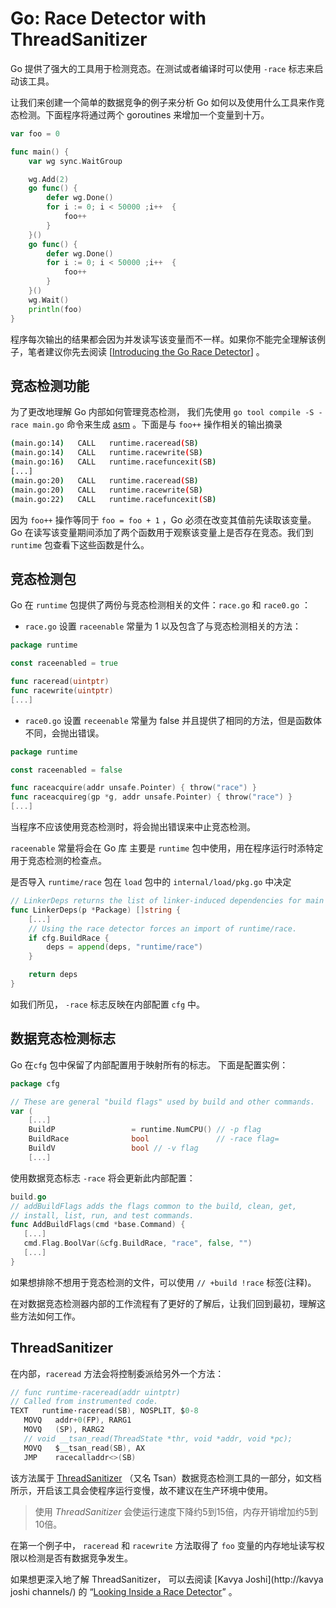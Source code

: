 # Go: Race Detector with ThreadSanitizer

Go 提供了强大的工具用于检测竞态。在测试或者编译时可以使用 `-race` 标志来启动该工具。

让我们来创建一个简单的数据竞争的例子来分析 Go 如何以及使用什么工具来作竞态检测。下面程序将通过两个 goroutines 来增加一个变量到十万。

```go
var foo = 0

func main() {
    var wg sync.WaitGroup

    wg.Add(2)
    go func() {
        defer wg.Done()
        for i := 0; i < 50000 ;i++  {
            foo++
        }
    }()
    go func() {
        defer wg.Done()
        for i := 0; i < 50000 ;i++  {
            foo++
        }
    }()
    wg.Wait()
    println(foo)
}
```

程序每次输出的结果都会因为并发读写该变量而不一样。如果你不能完全理解该例子，笔者建议你先去阅读 [[Introducing the Go Race Detector](https://blog.golang.org/race-detector)] 。

## 竞态检测功能

为了更改地理解 Go 内部如何管理竞态检测， 我们先使用 `go tool compile -S -race main.go` 命令来生成  [asm](https://golang.org/doc/asm) 。下面是与 `foo++` 操作相关的输出摘录

```bash
(main.go:14)   CALL   runtime.raceread(SB)
(main.go:14)   CALL   runtime.racewrite(SB)
(main.go:16)   CALL   runtime.racefuncexit(SB)
[...]
(main.go:20)   CALL   runtime.raceread(SB)
(main.go:20)   CALL   runtime.racewrite(SB)
(main.go:22)   CALL   runtime.racefuncexit(SB)
```

因为 `foo++` 操作等同于 `foo = foo + 1` ，Go 必须在改变其值前先读取该变量。Go 在读写该变量期间添加了两个函数用于观察该变量上是否存在竞态。我们到 `runtime` 包查看下这些函数是什么。

## 竞态检测包

Go 在 `runtime` 包提供了两份与竞态检测相关的文件：`race.go` 和 `race0.go` ：

- `race.go` 设置 `raceenable` 常量为 1 以及包含了与竞态检测相关的方法：

```go
package runtime

const raceenabled = true

func raceread(uintptr)
func racewrite(uintptr)
[...]
```



- `race0.go` 设置 `receenable` 常量为 false 并且提供了相同的方法，但是函数体不同，会抛出错误。

```go
package runtime

const raceenabled = false

func raceacquire(addr unsafe.Pointer) { throw("race") }
func raceacquireg(gp *g, addr unsafe.Pointer) { throw("race") }
[...]
```

当程序不应该使用竞态检测时，将会抛出错误来中止竞态检测。

`raceenable` 常量将会在 Go 库 主要是 `runtime` 包中使用，用在程序运行时添特定用于竞态检测的检查点。



是否导入 `runtime/race` 包在 `load` 包中的 `internal/load/pkg.go` 中决定

```go
// LinkerDeps returns the list of linker-induced dependencies for main package p.
func LinkerDeps(p *Package) []string {
    [...]
    // Using the race detector forces an import of runtime/race.
    if cfg.BuildRace {
        deps = append(deps, "runtime/race")
    }

    return deps
}
```

如我们所见， `-race` 标志反映在内部配置 `cfg` 中。



## 数据竞态检测标志

Go 在`cfg` 包中保留了内部配置用于映射所有的标志。 下面是配置实例：

```go
package cfg

// These are general "build flags" used by build and other commands.
var (
    [...]
    BuildP                 = runtime.NumCPU() // -p flag
    BuildRace              bool               // -race flag=
    BuildV                 bool // -v flag
    [...]
```

使用数据竞态标志 `-race` 将会更新此内部配置：

```go
build.go
// addBuildFlags adds the flags common to the build, clean, get,
// install, list, run, and test commands.
func AddBuildFlags(cmd *base.Command) {
   [...]
   cmd.Flag.BoolVar(&cfg.BuildRace, "race", false, "")
   [...]
}
```

如果想排除不想用于竞态检测的文件，可以使用 `// +build !race` 标签(注释)。

在对数据竞态检测器内部的工作流程有了更好的了解后，让我们回到最初，理解这些方法如何工作。



## ThreadSanitizer

在内部，`raceread` 方法会将控制委派给另外一个方法：

```go
// func runtime·raceread(addr uintptr)
// Called from instrumented code.
TEXT   runtime·raceread(SB), NOSPLIT, $0-8
   MOVQ   addr+0(FP), RARG1
   MOVQ   (SP), RARG2
   // void __tsan_read(ThreadState *thr, void *addr, void *pc);
   MOVQ   $__tsan_read(SB), AX
   JMP    racecalladdr<>(SB)
```

该方法属于  [ThreadSanitizer](http://clang.llvm.org/docs/ThreadSanitizer.html) （又名 Tsan）数据竞态检测工具的一部分，如文档所示，开启该工具会使程序运行变慢，故不建议在生产环境中使用。

> 使用 *ThreadSanitizer* 会使运行速度下降约5到15倍，内存开销增加约5到10倍。

在第一个例子中， `raceread` 和 `racewrite` 方法取得了 `foo` 变量的内存地址读写权限以检测是否有数据竞争发生。

如果想更深入地了解 ThreadSanitizer， 可以去阅读 [Kavya Joshi](http://kavya joshi channels/) 的 “[Looking Inside a Race Detector](https://www.infoq.com/presentations/go-race-detector/)” 。